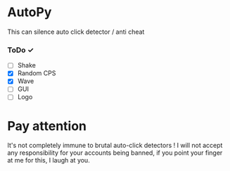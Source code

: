 # AutoPy
This can silence auto click detector / anti cheat
### ToDo ✓
- [ ] Shake
- [X] Random CPS
- [X] Wave 
- [ ] GUI
- [ ] Logo
# Pay attention
It's not completely immune to brutal auto-click detectors !
I will not accept any responsibility for your accounts being banned, if you point your finger at me for this, I laugh at you.
